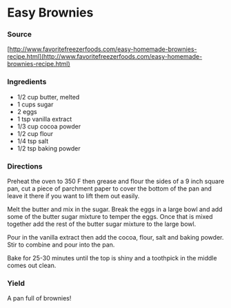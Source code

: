 # Easy Brownies

### Source
[http://www.favoritefreezerfoods.com/easy-homemade-brownies-recipe.html](http://www.favoritefreezerfoods.com/easy-homemade-brownies-recipe.html)

### Ingredients
+ 1/2 cup butter, melted
+ 1 cups sugar
+ 2 eggs
+ 1 tsp vanilla extract
+ 1/3 cup cocoa powder
+ 1/2 cup flour
+ 1/4 tsp salt
+ 1/2 tsp baking powder

### Directions
Preheat the oven to 350 F then grease and flour the sides of a 9 inch square pan, cut a piece of parchment paper to cover the bottom of the pan and leave it there if you want to lift them out easily.

Melt the butter and mix in the sugar. Break the eggs in a large bowl and add some of the butter sugar mixture to temper the eggs. Once that is mixed together add the rest of the butter sugar mixture to the large bowl.

Pour in the vanilla extract then add the cocoa, flour, salt and baking powder. Stir to combine and pour into the pan.

Bake for 25-30 minutes until the top is shiny and a toothpick in the middle comes out clean.

### Yield
A pan full of brownies!

